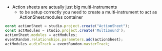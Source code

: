- Action sheets are actually just big multi-instruments
	- to be setup correctly you need to create a multi-instrument to act as ActionSheet.modules container
```js
const actionSheet = studio.project.create("ActionSheet");  
const actModules = studio.project.create('MultiSound');  
actionSheet.modules = actModules;  
eventRandom.relationships.parameters.add(actionSheet);  
actModules.audioTrack = eventRandom.masterTrack;
```
